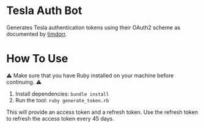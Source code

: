 # Tesla Auth Bot

Generates Tesla authentication tokens using their OAuth2 scheme as documented
by [timdorr](https://tesla-api.timdorr.com/api-basics/authentication).

# How To Use

⚠️  Make sure that you have Ruby installed on your machine before continuing. ⚠️

1. Install dependencies: `bundle install`
2. Run the tool: `ruby generate_token.rb`

This will provide an access token and a refresh token. Use the refresh token to
refresh the access token every 45 days.
